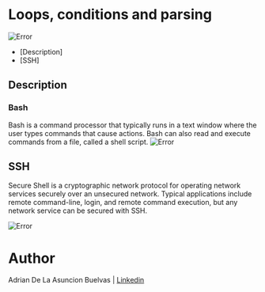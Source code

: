 # Loops, conditions and parsing

![Error](https://holbertonintranet.s3.amazonaws.com/uploads/medias/2019/6/b07e3333b1edfb9beed5.png?X-Amz-Algorithm=AWS4-HMAC-SHA256&X-Amz-Credential=AKIARDDGGGOUWMNL5ANN%2F20200619%2Fus-east-1%2Fs3%2Faws4_request&X-Amz-Date=20200619T143242Z&X-Amz-Expires=86400&X-Amz-SignedHeaders=host&X-Amz-Signature=8291d62a27d504165f8a3485ac264ea6813513341367c752c0d8e63f3991703b)

* [Description]
* [SSH]

## Description
### Bash
Bash is a command processor that typically runs in a text window where the user types commands that cause actions. Bash can also read and execute commands from a file, called a shell script.
![Error](https://bashlogo.com/img/symbol/png/full_colored_dark.png)

## SSH
Secure Shell is a cryptographic network protocol for operating network services securely over an unsecured network. Typical applications include remote command-line, login, and remote command execution, but any network service can be secured with SSH.

![Error](https://kinsta.com/es/wp-content/uploads/sites/8/2018/07/conectar-via-ssh-1024x512.png)


# Author
Adrian De La Asuncion Buelvas | [Linkedin](https://www.linkedin.com/in/adrian-enrique-de-la-asuncion-buelvas-24645718a/)